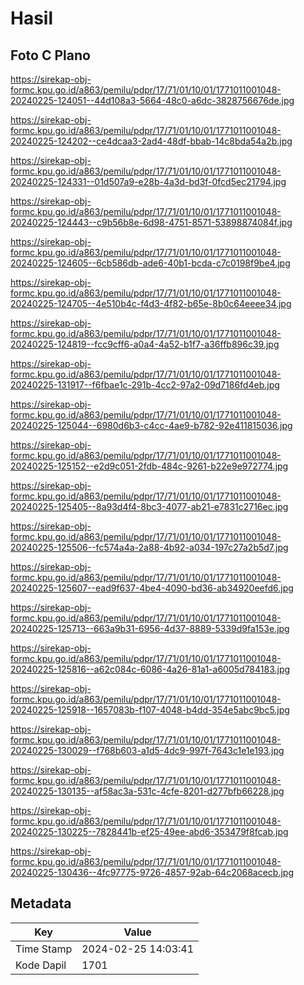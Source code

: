 # Hasil

## Foto C Plano

https://sirekap-obj-formc.kpu.go.id/a863/pemilu/pdpr/17/71/01/10/01/1771011001048-20240225-124051--44d108a3-5664-48c0-a6dc-3828756676de.jpg

https://sirekap-obj-formc.kpu.go.id/a863/pemilu/pdpr/17/71/01/10/01/1771011001048-20240225-124202--ce4dcaa3-2ad4-48df-bbab-14c8bda54a2b.jpg

https://sirekap-obj-formc.kpu.go.id/a863/pemilu/pdpr/17/71/01/10/01/1771011001048-20240225-124331--01d507a9-e28b-4a3d-bd3f-0fcd5ec21794.jpg

https://sirekap-obj-formc.kpu.go.id/a863/pemilu/pdpr/17/71/01/10/01/1771011001048-20240225-124443--c9b56b8e-6d98-4751-8571-53898874084f.jpg

https://sirekap-obj-formc.kpu.go.id/a863/pemilu/pdpr/17/71/01/10/01/1771011001048-20240225-124605--6cb586db-ade6-40b1-bcda-c7c0198f9be4.jpg

https://sirekap-obj-formc.kpu.go.id/a863/pemilu/pdpr/17/71/01/10/01/1771011001048-20240225-124705--4e510b4c-f4d3-4f82-b65e-8b0c64eeee34.jpg

https://sirekap-obj-formc.kpu.go.id/a863/pemilu/pdpr/17/71/01/10/01/1771011001048-20240225-124819--fcc9cff6-a0a4-4a52-b1f7-a36ffb896c39.jpg

https://sirekap-obj-formc.kpu.go.id/a863/pemilu/pdpr/17/71/01/10/01/1771011001048-20240225-131917--f6fbae1c-291b-4cc2-97a2-09d7186fd4eb.jpg

https://sirekap-obj-formc.kpu.go.id/a863/pemilu/pdpr/17/71/01/10/01/1771011001048-20240225-125044--6980d6b3-c4cc-4ae9-b782-92e411815036.jpg

https://sirekap-obj-formc.kpu.go.id/a863/pemilu/pdpr/17/71/01/10/01/1771011001048-20240225-125152--e2d9c051-2fdb-484c-9261-b22e9e972774.jpg

https://sirekap-obj-formc.kpu.go.id/a863/pemilu/pdpr/17/71/01/10/01/1771011001048-20240225-125405--8a93d4f4-8bc3-4077-ab21-e7831c2716ec.jpg

https://sirekap-obj-formc.kpu.go.id/a863/pemilu/pdpr/17/71/01/10/01/1771011001048-20240225-125506--fc574a4a-2a88-4b92-a034-197c27a2b5d7.jpg

https://sirekap-obj-formc.kpu.go.id/a863/pemilu/pdpr/17/71/01/10/01/1771011001048-20240225-125607--ead9f637-4be4-4090-bd36-ab34920eefd6.jpg

https://sirekap-obj-formc.kpu.go.id/a863/pemilu/pdpr/17/71/01/10/01/1771011001048-20240225-125713--663a9b31-6956-4d37-8889-5339d9fa153e.jpg

https://sirekap-obj-formc.kpu.go.id/a863/pemilu/pdpr/17/71/01/10/01/1771011001048-20240225-125816--a62c084c-6086-4a26-81a1-a6005d784183.jpg

https://sirekap-obj-formc.kpu.go.id/a863/pemilu/pdpr/17/71/01/10/01/1771011001048-20240225-125918--1657083b-f107-4048-b4dd-354e5abc9bc5.jpg

https://sirekap-obj-formc.kpu.go.id/a863/pemilu/pdpr/17/71/01/10/01/1771011001048-20240225-130029--f768b603-a1d5-4dc9-997f-7643c1e1e193.jpg

https://sirekap-obj-formc.kpu.go.id/a863/pemilu/pdpr/17/71/01/10/01/1771011001048-20240225-130135--af58ac3a-531c-4cfe-8201-d277bfb66228.jpg

https://sirekap-obj-formc.kpu.go.id/a863/pemilu/pdpr/17/71/01/10/01/1771011001048-20240225-130225--7828441b-ef25-49ee-abd6-353479f8fcab.jpg

https://sirekap-obj-formc.kpu.go.id/a863/pemilu/pdpr/17/71/01/10/01/1771011001048-20240225-130436--4fc97775-9726-4857-92ab-64c2068acecb.jpg


## Metadata

| Key        | Value               |
| ---------- | ------------------- |
| Time Stamp | 2024-02-25 14:03:41 |
| Kode Dapil | 1701                |



